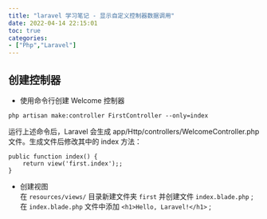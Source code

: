 ```yaml
---
title: "laravel 学习笔记 - 显示自定义控制器数据调用"
date: 2022-04-14 22:15:01
toc: true
categories:
- ["Php","Laravel"]
---
```


## 创建控制器
- 使用命令行创建 Welcome 控制器

```
php artisan make:controller FirstController --only=index
```
运行上述命令后，Laravel 会生成 app/Http/controllers/WelcomeController.php 文件。生成文件后修改其中的 index 方法：
```
public function index() {
    return view('first.index');;
}
```

- 创建视图<br />在 `resources/views/` 目录新建文件夹 `first` 并创建文件 `index.blade.php` ;<br />在 `index.blade.php` 文件中添加 `<h1>Hello, Laravel!</h1>` ;

